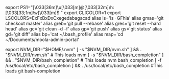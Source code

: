 export PS1="\[\033[36m\]\u\[\033[m\]@\[\033[32m\]\h:\[\033[33;1m\]\w\[\033[m\]\$ "
export CLICOLOR=1
export LSCOLORS=ExFxBxDxCxegedabagacad
alias ls='ls -GFhla'
alias gmas='git checkout master'
alias greb='git pull --rebase'
alias gres='git reset --hard head'
alias gc='git clean -d -f'
alias gp='git push'
alias gs='git status'
alias gd='git diff'
alias bp='cat ~/.bash_profile'
alias map='cd ~/Documents/moola-admin-portal'

export NVM_DIR="$HOME/.nvm"
[ -s "$NVM_DIR/nvm.sh" ] && \. "$NVM_DIR/nvm.sh"  # This loads nvm
[ -s "$NVM_DIR/bash_completion" ] && \. "$NVM_DIR/bash_completion"  # This loads nvm bash_completion
[ -f /usr/local/etc/bash_completion ] && . /usr/local/etc/bash_completion  #This loads git bash-completion
